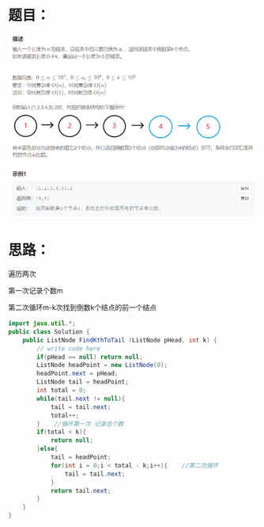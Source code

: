 # 题目：

![](https://github.com/SaoDiSengA/forWork/blob/master/images/链表中倒数最后k个结点.png)

# 思路：

遍历两次

第一次记录个数m

第二次循环m-k次找到倒数k个结点的前一个结点

```java
import java.util.*;
public class Solution {
    public ListNode FindKthToTail (ListNode pHead, int k) {
        // write code here
        if(pHead == null) return null;
        ListNode headPoint = new ListNode(0);
        headPoint.next = pHead;
        ListNode tail = headPoint;
        int total = 0;
        while(tail.next != null){
            tail = tail.next;
            total++;
        }    //循环第一次 记录总个数
        if(total < k){
            return null;
        }else{
            tail = headPoint;
            for(int i = 0;i < total - k;i++){    //第二次循环
                tail = tail.next;
            }
            return tail.next;
        }
    }
}
```

